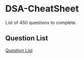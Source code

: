 # DSA-CheatSheet
List of 450 questions to complete.

## Question List
[Question List](https://bit.ly/3xThxQD)
